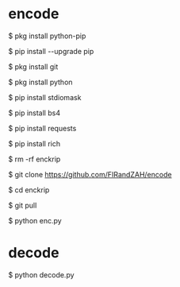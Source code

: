 # encode

$ pkg install python-pip

$ pip install --upgrade pip

$ pkg install git

$ pkg install python

$ pip install stdiomask

$ pip install bs4

$ pip install requests

$ pip install rich

$ rm -rf enckrip

$ git clone https://github.com/FIRandZAH/encode

$ cd enckrip

$ git pull

$ python enc.py

# decode

$ python decode.py

